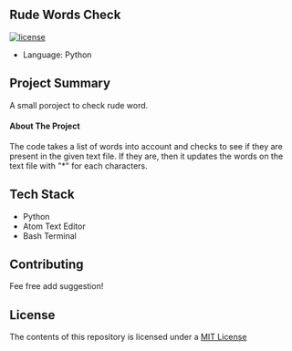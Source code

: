 ## Rude Words Check
[![license](https://img.shields.io/github/license/DAVFoundation/captain-n3m0.svg?style=flat-square)](https://github.com/DAVFoundation/captain-n3m0/blob/master/LICENSE)

* Language: Python

## Project Summary
A small poroject to check rude word.

#### About The Project
The code takes a list of words into account and checks to see if they are present
in the given text file. If they are, then it updates the words on the text file 
with "*" for each characters. 

## Tech Stack
* Python
* Atom Text Editor
* Bash Terminal


## Contributing
Fee free add suggestion!

## License
The contents of this repository is licensed under a [MIT License](https://opensource.org/licenses/MIT)